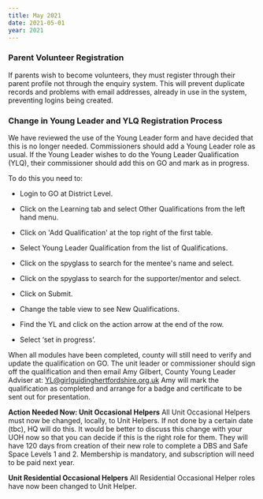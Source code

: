 ```yaml
---
title: May 2021
date: 2021-05-01
year: 2021
---
```

### Parent Volunteer Registration
If parents wish to become volunteers, they must register through their parent profile not through the enquiry system. This will prevent duplicate records and problems with email addresses, already in use in the system, preventing logins being created.

### Change in Young Leader and YLQ Registration Process
We have reviewed the use of the Young Leader form and have decided that this is no longer needed. Commissioners should add a Young Leader role as usual. If the Young Leader wishes to do the Young Leader Qualification (YLQ), their commissioner should add this on GO and mark as in progress.

To do this you need to:
<ul>
 	<li>Login to GO at District Level.</li>
</ul>
<ul>
 	<li>Click on the Learning tab and select Other Qualifications from the left hand menu.</li>
</ul>
<ul>
 	<li>Click on 'Add Qualification' at the top right of the first table.</li>
</ul>
<ul>
 	<li>Select Young Leader Qualification from the list of Qualifications.</li>
</ul>
<ul>
 	<li>Click on the spyglass to search for the mentee's name and select.</li>
</ul>
<ul>
 	<li>Click on the spyglass to search for the supporter/mentor and select.</li>
</ul>
<ul>
 	<li>Click on Submit.</li>
</ul>
<ul>
 	<li>Change the table view to see New Qualifications.</li>
</ul>
<ul>
 	<li>Find the YL and click on the action arrow at the end of the row.</li>
</ul>
<ul>
 	<li>Select ‘set in progress’.</li>
</ul>
When all modules have been completed, county will still need to verify and update the qualification on GO. The unit leader or commissioner should sign off the qualification and then email Amy Gilbert, County Young Leader Adviser at: <a href="mailto:YL@girlguidinghertfordshire.org.uk" target="_blank" rel="noopener">YL@girlguidinghertfordshire.org.uk</a> Amy will mark the qualification as completed and arrange for a badge and certificate to be sent out for presentation.

<strong>Action Needed Now: Unit Occasional Helpers</strong>
All Unit Occasional Helpers must now be changed, locally, to Unit Helpers. If not done by a certain date (tbc), HQ will do this. It would be better to discuss this change with your UOH now so that you can decide if this is the right role for them. They will have 120 days from creation of their new role to complete a DBS and Safe Space Levels 1 and 2. Membership is mandatory, and subscription will need to be paid next year.

<strong>Unit Residential Occasional Helpers</strong>
All Residential Occasional Helper roles have now been changed to Unit Helper.